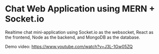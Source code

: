 # Chat Web Application using MERN + Socket.io
Realtime chat mini-application using Socket.io as the websocket, React as the frontend, Node as the backend, and MongoDB as the database.

Demo video: https://www.youtube.com/watch?v=J3L-1Gw05ZQ
